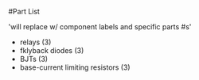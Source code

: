 #Part List

'will replace w/ component labels and specific parts #s'

* relays (3)
* fklyback diodes (3)
* BJTs (3)
* base-current limiting resistors (3)
